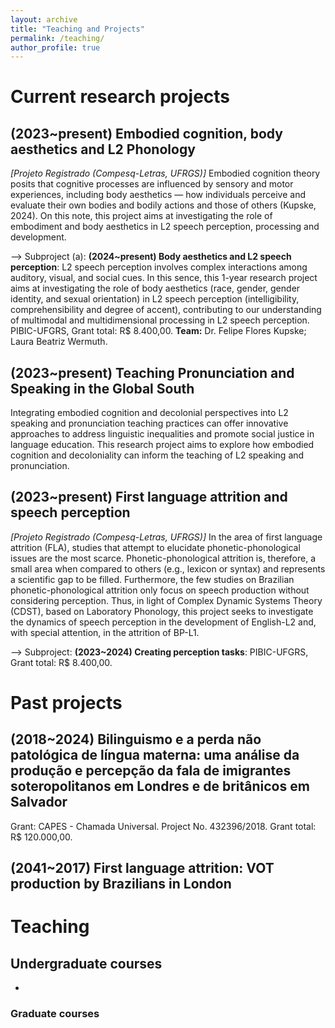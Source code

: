 ```yaml
---
layout: archive
title: "Teaching and Projects"
permalink: /teaching/
author_profile: true
---
```


# Current research projects
## (2023~present) Embodied cognition, body aesthetics and L2 Phonology
  
*[Projeto Registrado (Compesq-Letras, UFRGS)]* Embodied cognition theory posits that cognitive processes are influenced by sensory and motor experiences, including body aesthetics — how individuals perceive and evaluate their own bodies and bodily actions and those of others (Kupske, 2024). On this note, this project aims at investigating the role of embodiment and body aesthetics in L2 speech perception, processing and development. 

--> Subproject (a): **(2024~present) Body aesthetics and L2 speech perception**: L2 speech perception involves complex interactions among auditory, visual, and social cues. In this sence, this 1-year research project aims at investigating the role of body aesthetics (race, gender, gender identity, and sexual orientation) in L2 speech perception (intelligibility, comprehensibility and degree of accent), contributing to our understanding of multimodal and multidimensional processing in L2 speech perception. PIBIC-UFGRS, Grant total: R$ 8.400,00. **Team:** Dr. Felipe Flores Kupske; Laura Beatriz Wermuth.  

## (2023~present) Teaching Pronunciation and Speaking in the Global South 

Integrating embodied cognition and decolonial perspectives into L2 speaking and pronunciation teaching practices can offer innovative approaches to address linguistic inequalities and promote social justice in language education. This research project aims to explore how embodied cognition and decoloniality can inform the teaching of L2 speaking and pronunciation.  

## (2023~present) First language attrition and speech perception

*[Projeto Registrado (Compesq-Letras, UFRGS)]* In the area of first ​​language attrition (FLA), studies that attempt to elucidate phonetic-phonological issues are the most scarce. Phonetic-phonological attrition is, therefore, a small area when compared to others (e.g., lexicon or syntax) and represents a scientific gap to be filled. Furthermore, the few studies on Brazilian phonetic-phonological attrition only focus on speech production without considering perception. Thus, in light of Complex Dynamic Systems Theory (CDST), based on Laboratory Phonology, this project seeks to investigate the dynamics of speech perception in the development of English-L2 and, with special attention, in the attrition of BP-L1.

--> Subproject: **(2023~2024) Creating perception tasks**: PIBIC-UFGRS, Grant total: R$ 8.400,00.

# Past projects

## (2018~2024) Bilinguismo e a perda não patológica de língua materna: uma análise da produção e percepção da fala de imigrantes soteropolitanos em Londres e de britânicos em Salvador
  
Grant: CAPES - Chamada Universal. Project No. 432396/2018. Grant total: R$ 120.000,00.

## (2041~2017) First language attrition: VOT production by Brazilians in London 

  
# Teaching
## Undergraduate courses
- 
### Graduate courses
